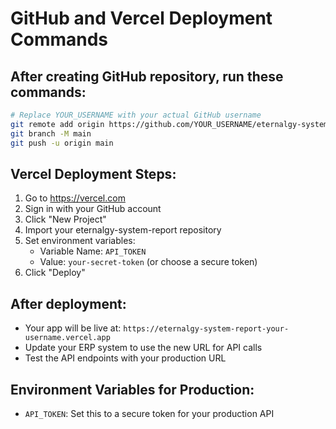 # GitHub and Vercel Deployment Commands

## After creating GitHub repository, run these commands:

```bash
# Replace YOUR_USERNAME with your actual GitHub username
git remote add origin https://github.com/YOUR_USERNAME/eternalgy-system-report.git
git branch -M main
git push -u origin main
```

## Vercel Deployment Steps:

1. Go to https://vercel.com
2. Sign in with your GitHub account
3. Click "New Project"
4. Import your eternalgy-system-report repository
5. Set environment variables:
   - Variable Name: `API_TOKEN`
   - Value: `your-secret-token` (or choose a secure token)
6. Click "Deploy"

## After deployment:
- Your app will be live at: `https://eternalgy-system-report-your-username.vercel.app`
- Update your ERP system to use the new URL for API calls
- Test the API endpoints with your production URL

## Environment Variables for Production:
- `API_TOKEN`: Set this to a secure token for your production API
